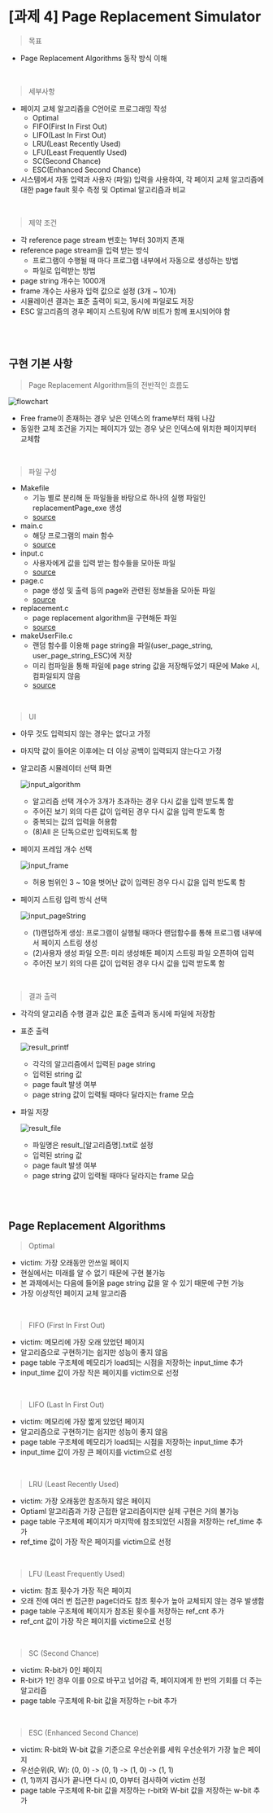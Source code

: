 # [과제 4] Page Replacement Simulator

> 목표

- Page Replacement Algorithms 동작 방식 이해

<br>

> 세부사항

- 페이지 교체 알고리즘을 C언어로 프로그래밍 작성
    - Optimal
    - FIFO(First In First Out)
    - LIFO(Last In First Out)
    - LRU(Least Recently Used)
    - LFU(Least Frequently Used)
    - SC(Second Chance)
    - ESC(Enhanced Second Chance)
- 시스템에서 자동 입력과 사용자 (파일) 입력을 사용하여, 각 페이지 교체 알고리즘에 대한 page fault 횟수 측정 및 Optimal 알고리즘과 비교

<br>

> 제약 조건

- 각 reference page stream 번호는 1부터 30까지 존재
- reference page stream을 입력 받는 방식
    - 프로그램이 수행될 때 마다 프로그램 내부에서 자동으로 생성하는 방법
    - 파일로 입력받는 방법
- page string 개수는 1000개
- frame 개수는 사용자 입력 값으로 설정 (3개 ~ 10개)
- 시뮬레이션 결과는 표준 출력이 되고, 동시에 파일로도 저장
- ESC 알고리즘의 경우 페이지 스트링에 R/W 비트가 함께 표시되어야 함

<br>
<br>

## 구현 기본 사항

> Page Replacement Algorithm들의 전반적인 흐름도

![flowchart](./src/flowchart.png)
- Free frame이 존재하는 경우 낮은 인덱스의 frame부터 채워 나감
- 동일한 교체 조건을 가지는 페이지가 있는 경우 낮은 인덱스에 위치한 페이지부터 교체함

<br>

> 파일 구성

- Makefile
    - 기능 별로 분리해 둔 파일들을 바탕으로 하나의 실행 파일인 replacementPage_exe 생성
    - [source](./Makefile)
- main.c
    - 해당 프로그램의 main 함수
    - [source](./main.c)
- input.c
    - 사용자에게 값을 입력 받는 함수들을 모아둔 파일
    - [source](./input.c)
- page.c
    - page 생성 및 출력 등의 page와 관련된 정보들을 모아둔 파일
    - [source](./page.c)
- replacement.c
    - page replacement algorithm을 구현해둔 파일
    - [source](./replacement.c)
- makeUserFile.c
    - 랜덤 함수를 이용해 page string을 파일(user_page_string, user_page_string_ESC)에 저장
    - 미리 컴파일을 통해 파일에 page string 값을 저장해두었기 때문에 Make 시, 컴파일되지 않음
    - [source](./makeUserFile.c)

<br>

> UI

- 아무 것도 입력되지 않는 경우는 없다고 가정
- 마지막 값이 들어온 이후에는 더 이상 공백이 입력되지 않는다고 가정
- 알고리즘 시뮬레이터 선택 화면
    
    ![input_algorithm](./src/input_algorithm.png)
    - 알고리즘 선택 개수가 3개가 초과하는 경우 다시 값을 입력 받도록 함
    - 주어진 보기 외의 다른 값이 입력된 경우 다시 값을 입력 받도록 함
    - 중복되는 값의 입력을 허용함
    - (8)All 은 단독으로만 입력되도록 함
- 페이지 프레임 개수 선택
    
    ![input_frame](./src/input_frame.png)
    - 허용 범위인 3 ~ 10을 벗어난 값이 입력된 경우 다시 값을 입력 받도록 함
- 페이지 스트링 입력 방식 선택
    
    ![input_pageString](./src/input_pageString.png)
    - (1)랜덤하게 생성: 프로그램이 실행될 때마다 랜덤함수를 통해 프로그램 내부에서 페이지 스트링 생성
    - (2)사용자 생성 파일 오픈: 미리 생성해둔 페이지 스트링 파일 오픈하여 입력
    - 주어진 보기 외의 다른 값이 입력된 경우 다시 값을 입력 받도록 함

<br>

> 결과 출력

- 각각의 알고리즘 수행 결과 값은 표준 출력과 동시에 파일에 저장함
- 표준 출력

    ![result_printf](./src/result_printf.png)
    - 각각의 알고리즘에서 입력된 page string
    - 입력된 string 값
    - page fault 발생 여부
    - page string 값이 입력될 때마다 달라지는 frame 모습
- 파일 저장

    ![result_file](./src/result_file.png)
    - 파일명은 result_[알고리즘명].txt로 설정
    - 입력된 string 값
    - page fault 발생 여부
    - page string 값이 입력될 때마다 달라지는 frame 모습

<br>
<br>

## Page Replacement Algorithms

> Optimal
- victim: 가장 오래동안 안쓰일 페이지
- 현실에서는 미래를 알 수 없기 때문에 구현 불가능
- 본 과제에서는 다음에 들어올 page string 값을 알 수 있기 때문에 구현 가능
- 가장 이상적인 페이지 교체 알고리즘

<br>

> FIFO (First In First Out)
- victim: 메모리에 가장 오래 있었던 페이지
- 알고리즘으로 구현하기는 쉽지만 성능이 좋지 않음
- page table 구조체에 메모리가 load되는 시점을 저장하는 input_time 추가
- input_time 값이 가장 작은 페이지를 victim으로 선정

<br>

> LIFO (Last In First Out)
- victim: 메모리에 가장 짧게 있었던 페이지
- 알고리즘으로 구현하기는 쉽지만 성능이 좋지 않음
- page table 구조체에 메모리가 load되는 시점을 저장하는 input_time 추가
- input_time 값이 가장 큰 페이지를 victim으로 선정

<br>

> LRU (Least Recently Used)
- victim: 가장 오래동안 참조하지 않은 페이지
- Optiaml 알고리즘과 가장 근접한 알고리즘이지만 실제 구현은 거의 불가능
- page table 구조체에 페이지가 마지막에 참조되었던 시점을 저장하는 ref_time 추가
- ref_time 값이 가장 작은 페이지를 victim으로 선정

<br>

> LFU (Least Frequently Used)
- victim: 참조 횟수가 가장 적은 페이지
- 오래 전에 여러 번 접근한 page더라도 참조 횟수가 높아 교체되지 않는 경우 발생함
- page table 구조체에 페이지가 참조된 횟수를 저장하는 ref_cnt 추가
- ref_cnt 값이 가장 작은 페이지를 victime으로 선정

<br>

> SC (Second Chance)
- victim: R-bit가 0인 페이지
- R-bit가 1인 경우 이를 0으로 바꾸고 넘어감 즉, 페이지에게 한 번의 기회를 더 주는 알고리즘
- page table 구조체에 R-bit 값을 저장하는 r-bit 추가

<br>

> ESC (Enhanced Second Chance)
- victim: R-bit와 W-bit 값을 기준으로 우선순위를 세워 우선순위가 가장 높은 페이지
- 우선순위(R, W): (0, 0) -> (0, 1) -> (1, 0) -> (1, 1)
- (1, 1)까지 검사가 끝나면 다시 (0, 0)부터 검사하여 victim 선정
- page table 구조체에 R-bit 값을 저장하는 r-bit와 W-bit 값을 저장하는 w-bit 추가
